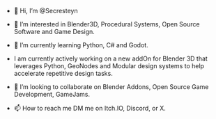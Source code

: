 - 👋 Hi, I’m @Secresteyn

- 👀 I’m interested in Blender3D, Procedural Systems, Open Source Software and Game Design.
- 🌱 I’m currently learning Python, C# and Godot.

- I am currently actively working on a new addOn for Blender 3D that leverages Python, GeoNodes and Modular design systems to help accelerate repetitive design tasks.

- 💞️ I’m looking to collaborate on Blender Addons, Open Source Game Development, GameJams.
- 📫 How to reach me DM me on Itch.IO, Discord, or X.

<!---
Secresteyn/Secresteyn is a ✨ special ✨ repository because its `README.md` (this file) appears on your GitHub profile.
You can click the Preview link to take a look at your changes.
--->
